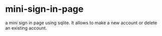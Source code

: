 # mini-sign-in-page
a mini sign in page using sqlite.
It allows to make a new account or delete an existing account.

